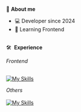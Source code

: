 
🚀 __About me__
- 💻 Developer since 2024
- 🌱 Learning Frontend
<br><br>

🛠 &nbsp;__Experience__
<div>
  <em>Frontend</em><br><br>

  [![My Skills](https://skillicons.dev/icons?i=css,html,javascript,figma)](https://skillicons.dev)
  
  <em>Others</em><br><br>
  [![My Skills](https://skillicons.dev/icons?i=git)](https://skillicons.dev)
</div>
